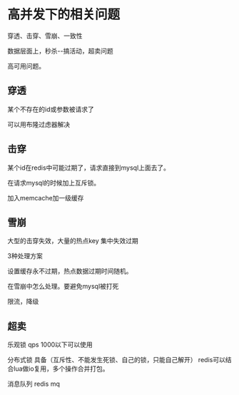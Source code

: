 # 高并发下的相关问题

穿透、击穿、雪崩、一致性

数据层面上，秒杀--搞活动，超卖问题

高可用问题。


## 穿透
某个不存在的id或参数被请求了

可以用布隆过虑器解决

## 击穿
某个id在redis中可能过期了，请求直接到mysql上面去了。

在请求mysql的时候加上互斥锁。

加入memcache加一级缓存 

## 雪崩
大型的击穿失效，大量的热点key 集中失效过期

3种处理方案

设置缓存永不过期，热点数据过期时间随机。

在雪崩中怎么处理。要避免mysql被打死

限流，降级


## 超卖

乐观锁 qps 1000以下可以使用

分布式锁  具备（互斥性、不能发生死锁、自己的锁，只能自己解开）  redis可以结合lua做io复用，多个操作合并打包。

消息队列  redis mq